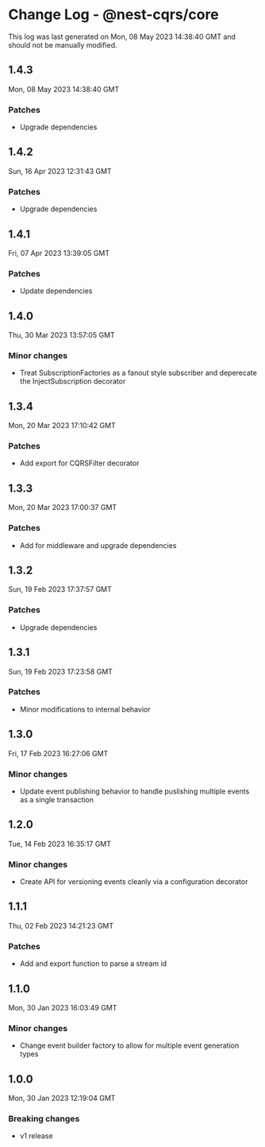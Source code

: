 # Change Log - @nest-cqrs/core

This log was last generated on Mon, 08 May 2023 14:38:40 GMT and should not be manually modified.

## 1.4.3

Mon, 08 May 2023 14:38:40 GMT

### Patches

- Upgrade dependencies

## 1.4.2

Sun, 16 Apr 2023 12:31:43 GMT

### Patches

- Upgrade dependencies

## 1.4.1

Fri, 07 Apr 2023 13:39:05 GMT

### Patches

- Update dependencies

## 1.4.0

Thu, 30 Mar 2023 13:57:05 GMT

### Minor changes

- Treat SubscriptionFactories as a fanout style subscriber and deperecate the InjectSubscription decorator

## 1.3.4

Mon, 20 Mar 2023 17:10:42 GMT

### Patches

- Add export for CQRSFilter decorator

## 1.3.3

Mon, 20 Mar 2023 17:00:37 GMT

### Patches

- Add for middleware and upgrade dependencies

## 1.3.2

Sun, 19 Feb 2023 17:37:57 GMT

### Patches

- Upgrade dependencies

## 1.3.1

Sun, 19 Feb 2023 17:23:58 GMT

### Patches

- Minor modifications to internal behavior

## 1.3.0

Fri, 17 Feb 2023 16:27:06 GMT

### Minor changes

- Update event publishing behavior to handle puslishing multiple events as a single transaction

## 1.2.0

Tue, 14 Feb 2023 16:35:17 GMT

### Minor changes

- Create API for versioning events cleanly via a configuration decorator

## 1.1.1

Thu, 02 Feb 2023 14:21:23 GMT

### Patches

- Add and export function to parse a stream id

## 1.1.0

Mon, 30 Jan 2023 16:03:49 GMT

### Minor changes

- Change event builder factory to allow for multiple event generation types

## 1.0.0

Mon, 30 Jan 2023 12:19:04 GMT

### Breaking changes

- v1 release
